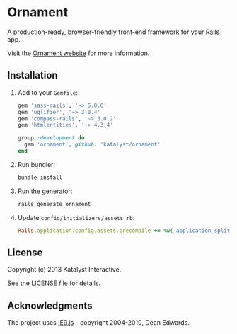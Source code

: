 Ornament
========

A production-ready, browser-friendly front-end framework for your Rails app.

Visit the [Ornament website](http://ornament.katalyst.com.au/) for more information.

Installation
------------

1.  Add to your `Gemfile`:  

    ```ruby
    gem 'sass-rails', '~> 5.0.6'
    gem 'uglifier', '~> 3.0.4'
    gem 'compass-rails', '~> 3.0.2'
    gem 'htmlentities', '~> 4.3.4'

    group :development do
      gem 'ornament', github: 'katalyst/ornament'
    end
    ```

1.  Run bundler:  

    ```bash
    bundle install
    ```

1.  Run the generator:  

    ```bash
    rails generate ornament
    ```

1. Update `config/initializers/assets.rb`:  

    ```ruby
    Rails.application.config.assets.precompile += %w( application_split2.css  selectivizr.js respond.js application_bottom.js styleguide.css styleguide_split2.css styleguide.js )
    ```

License
-------

Copyright (c) 2013 Katalyst Interactive.

See the LICENSE file for details.

Acknowledgments
---------------

The project uses [IE9.js](http://code.google.com/p/ie7-js/) - copyright 2004-2010, Dean Edwards.
